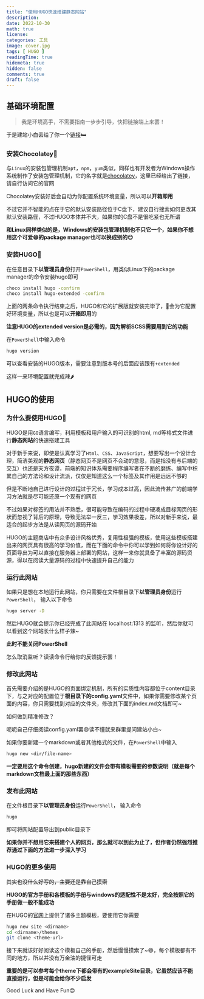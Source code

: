```yaml
---
title: "使用HUGO快速搭建静态网站"
description: 
date: 2022-10-30
math: true
license: 
categories: 工具
image: cover.jpg
tags: [ HUGO ]
readingTime: true
hidemeta: true
hidden: false
comments: true
draft: false
---
```


## 基础环境配置

> 我是环境高手，不需要指南一步步引导，快把链接端上来罢！

于是建站小白丢给了你一个[链接](https://gohugo.io/)🛏

### 安装Chocolatey🍫

与`Linux`的安装包管理机制`apt`，`npm`，`yum`类似，同样也有开发者为Windows操作系统制作了安装包管理机制，它的名字就是[chocolatey](https://chocolatey.org/)，这里已经给出了链接，请自行访问它的官网

Chocolatey安装好后会自动为你配置系统环境变量，所以可以**开箱即用**

不过它并不智能的点在于它的默认安装路径位于C盘下，建议自行搜索如何更改其默认安装路径，不过HUGO本体并不大，如果你的C盘不是很吃紧也无所谓

**和Linux同样类似的是，Windows的安装包管理机制也不只它一个，如果你不想用这个可爱😄的package manager也可以换成别的😔**

### 安装HUGO🦊

在任意目录下**以管理员身份**打开`PowerShell`，用类似Linux下的package manager的命令安装hugo即可

~~~~bash
choco install hugo -confirm
choco install hugo-extended -confirm
~~~~

上面的两条命令执行结束之后，HUGO和它的扩展版就安装完毕了，🍫会为它配置好环境变量，所以也是可以**开箱即用**的

**注意HUGO的extended version是必需的，因为解析SCSS需要用到它的功能**

在`PowerShell`中输入命令
~~~~bash
hugo version
~~~~

可以查看安装的HUGO版本，需要注意到版本号的后面应该跟有`+extended`

这样一来环境配置就完成辣🌶

## HUGO的使用

### 为什么要使用HUGO🧐

HUGO是用`GO`语言编写，利用模板和用户输入的可识别的html, md等格式文件进行**静态网站**的快速搭建工具

对于新手来说，即使是认真学习了`Html`、`CSS`、`JavaScript`，想要写出一个设计合理，简洁美观的**静态网页**（静态网页不是网页不会动的意思，而是指没有与后端的交互）也还是天方夜谭，前端的知识体系需要程序编写者在不断的磨练、编写中积累自己的方法论和设计流派，仅仅是知道这么一个标签及其作用是远远不够的

但是不断地自己进行设计的过程过于冗长，学习成本过高，因此流传甚广的前端学习方法就是尽可能还原一个现有的网页

不过如果对标签的用法并不熟悉，很可能导致在编码的过程中硬凑成目标网页的形状而忽视了背后的原理，导致无法举一反三，学习效果极差，所以对新手来说，最适合的起步方法是从读网页的源码开始

HUGO的主题商店中有众多设计风格优秀，复用性极强的模板，使用这些模板搭建出来的网页具有很高的学习价值，而在下面的命令中你可以学到如何将你设计好的页面导出为可以直接在服务器上部署的网站，这样一来你就具备了丰富的源码资源，得以在阅读大量源码的过程中快速提升自己的能力

### 运行此网站

如果只是想在本地运行此网站，你只需要在文件根目录下**以管理员身份**运行`PowerShell`， 输入以下命令

~~~~bash
hugo server -D
~~~~

然后HUGO就会提示你已经完成了此网站在 localhost:1313 的监听，然后你就可以看到这个网站长什么样子辣~

**此时不能关闭PowerShell**

怎么取消监听？读读命令行给你的反馈提示罢！

### 修改此网站

首先需要介绍的是HUGO的页面绑定机制，所有的实质性内容都位于content目录下，与之对应的配置位于**根目录下的config.yaml**文件中，如果你需要修改某个页面的内容，你只需要找到对应的文件夹，修改其下面的index.md文档即可~

如何做到精准修改？

呃呃自己仔细阅读config.yaml罢😄读不懂就来群里提问建站小白~

如果你要新建一个markdown或者其他格式的文件，在`PowerShell`中输入

~~~~bash
hugo new <dir/file-name>
~~~~

**一定要用这个命令创建，hugo新建的文件会带有模板需要的参数说明（就是每个markdown文档最上面的那些东西）**

### 发布此网站

在文件根目录下**以管理员身份**运行`PowerShell`， 输入命令

~~~~bash
hugo
~~~~

即可将网站配置导出到public目录下

**如果你并不想用它来搭建个人的网页，那么就可以到此为止了，但作者仍然强烈推荐通过下面的方法进一步深入学习**

### HUGO的更多使用

~~其实也没什么好写的，主要还是靠自己摸索~~

**HUGO的官方手册和各模板的手册与windows的适配性不是太好，完全按照它的手册做一般不能成功**

在HUGO的[官网](https://themes.gohugo.io/)上提供了诸多主题模板，要使用它你需要

~~~~bash
hugo new site <dirname>
cd <dirname>/themes
git clone <theme-url>
~~~~

接下来就该好好阅读这个模板自己的手册，然后慢慢摸索了~😄，每个模板都有不同的地方，所以并没有万金油的捷径可走

**重要的是可以参考每个theme下都会带有的exampleSite目录，它虽然应该不能直接运行，但是可能会给你不少启发**

Good Luck and Have Fun😊
